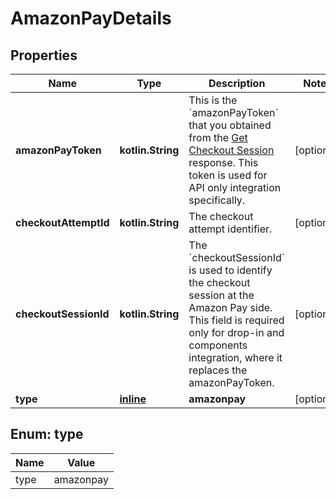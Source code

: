 
# AmazonPayDetails

## Properties
Name | Type | Description | Notes
------------ | ------------- | ------------- | -------------
**amazonPayToken** | **kotlin.String** | This is the &#x60;amazonPayToken&#x60; that you obtained from the [Get Checkout Session](https://amazon-pay-acquirer-guide.s3-eu-west-1.amazonaws.com/v1/amazon-pay-api-v2/checkout-session.html#get-checkout-session) response. This token is used for API only integration specifically. |  [optional]
**checkoutAttemptId** | **kotlin.String** | The checkout attempt identifier. |  [optional]
**checkoutSessionId** | **kotlin.String** | The &#x60;checkoutSessionId&#x60; is used to identify the checkout session at the Amazon Pay side. This field is required only for drop-in and components integration, where it replaces the amazonPayToken. |  [optional]
**type** | [**inline**](#Type) | **amazonpay** |  [optional]


<a name="Type"></a>
## Enum: type
Name | Value
---- | -----
type | amazonpay



